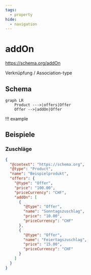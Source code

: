 ```yaml
---
tags:
  - property
hide:
  - navigation
---
```


# addOn
https://schema.org/addOn


Verknüpfung / Association-type

## Schema
``` mermaid
graph LR
    Product --->|offers|Offer
    Offer -->|addOn|Offer
```

!!! example

## Beispiele

### Zuschläge
``` json
{
  "@context": "https://schema.org",
  "@type": "Product",
  "name": "Beispielprodukt",
  "offers": {
    "@type": "Offer",
    "price": "100.00",
    "priceCurrency": "CHF",
    "addOn": [
      {
        "@type": "Offer",
        "name": "Sonntagszuschlag",
        "price": "10.00",
        "priceCurrency": "CHF"
      },
      {
        "@type": "Offer",
        "name": "Feiertagszuschlag",
        "price": "15.00",
        "priceCurrency": "CHF"
      }
    ]
  }
}
```